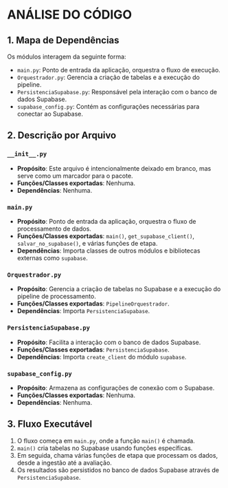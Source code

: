 # ANÁLISE DO CÓDIGO

## 1. Mapa de Dependências
Os módulos interagem da seguinte forma:
- `main.py`: Ponto de entrada da aplicação, orquestra o fluxo de execução.
- `Orquestrador.py`: Gerencia a criação de tabelas e a execução do pipeline.
- `PersistenciaSupabase.py`: Responsável pela interação com o banco de dados Supabase.
- `supabase_config.py`: Contém as configurações necessárias para conectar ao Supabase.

## 2. Descrição por Arquivo

### `__init__.py`
- **Propósito**: Este arquivo é intencionalmente deixado em branco, mas serve como um marcador para o pacote.
- **Funções/Classes exportadas**: Nenhuma.
- **Dependências**: Nenhuma.

### `main.py`
- **Propósito**: Ponto de entrada da aplicação, orquestra o fluxo de processamento de dados.
- **Funções/Classes exportadas**: `main()`, `get_supabase_client()`, `salvar_no_supabase()`, e várias funções de etapa.
- **Dependências**: Importa classes de outros módulos e bibliotecas externas como `supabase`.

### `Orquestrador.py`
- **Propósito**: Gerencia a criação de tabelas no Supabase e a execução do pipeline de processamento.
- **Funções/Classes exportadas**: `PipelineOrquestrador`.
- **Dependências**: Importa `PersistenciaSupabase`.

### `PersistenciaSupabase.py`
- **Propósito**: Facilita a interação com o banco de dados Supabase.
- **Funções/Classes exportadas**: `PersistenciaSupabase`.
- **Dependências**: Importa `create_client` do módulo `supabase`.

### `supabase_config.py`
- **Propósito**: Armazena as configurações de conexão com o Supabase.
- **Funções/Classes exportadas**: Nenhuma.
- **Dependências**: Nenhuma.

## 3. Fluxo Executável
1. O fluxo começa em `main.py`, onde a função `main()` é chamada.
2. `main()` cria tabelas no Supabase usando funções específicas.
3. Em seguida, chama várias funções de etapa que processam os dados, desde a ingestão até a avaliação.
4. Os resultados são persistidos no banco de dados Supabase através de `PersistenciaSupabase`.